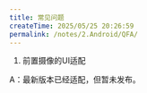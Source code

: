 ```yaml
---
title: 常见问题
createTime: 2025/05/25 20:26:59
permalink: /notes/2.Android/QFA/
---
```


1. 前置摄像的UI适配

A：最新版本已经适配，但暂未发布。